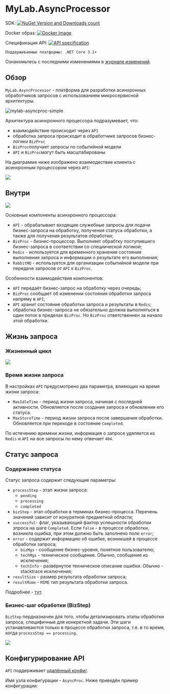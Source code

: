 # MyLab.AsyncProcessor
SDK: [![NuGet Version and Downloads count](https://buildstats.info/nuget/MyLab.AsyncProcessor.Sdk)](https://www.nuget.org/packages/MyLab.AsyncProcessor.Sdk)

Docker образ: [![Docker image](https://img.shields.io/docker/v/ozzyext/mylab-async-proc-api?sort=semver)](https://hub.docker.com/r/ozzyext/mylab-async-proc-api)

Спецификация API: [![API specification](https://img.shields.io/badge/OAS3-oas3%20specifiecation-green)](https://app.swaggerhub.com/apis/ozzy/my-lab_async_processor_api/1)

```
Поддерживаемые платформы: .NET Core 3.1+
```
Ознакомьтесь с последними изменениями в [журнале изменений](/changelog.md).

## Обзор

`MyLab.AsyncProcessor` - платформа для разработки асинхронных обработчиков запросов с использованием микросервисной архитектуры.

![mylab-asyncproc-simple](./doc/diagramms/mylab-asyncproc-simple.png)

Архитектура асинхронного процессора подразумевает, что:

* взаимодействие происходит через `API`
* обработка запроса происходит в обработчике запросов бизнес-логики `BizProc`
* `BizProc`получает запросы по событийной модели
* `API` и `BizProc`могут быть масштабированы 

На диаграмме ниже изображено взаимодествие клиента с асинхронным процессором через `API`:

![](./doc/diagramms/mylab-asyncproc-client-sequence.png)

## Внутри

![](./doc/diagramms/mylab-asyncproc-struct.png)

Основные компоненты асинхронного процессора:

* `API` - обрабатывает входящие служебные запросы для подачи бизнес-запроса на обработку, получения статуса обработки, а также для получения результатов обработки;
* `BizProc` - бизнес-процессор. Выполняет обрабтку поступившего бизнес-запроса в соответствии со специической логикой;
* `Redis` - используется для временного хранения состояния выполнения запроса и информации о результате его выполнения;
* `RabbitMQ` - используется для организации событийной модели при передаче запросов от `API` к `BizProc`.

Особенности взаимодействия компонентов:

* `API` передаёт бизнес-запрос на обработку через очередь;
* `BizProc` сообщает об изменении состояния обработки запроса напряму в `API`;
* `API` хранит состояние обработки запроса и результаты в `Redis`;
* обработка бизнес-запроса не обязательно должна выполняться в один поток в пределах `BizProc`. Но `BizProc`  ответственнен за начало этой обработки.

## Жизнь запроса

### Жизненный цикл

![](./doc/diagramms/mylab-asyncproc-request-life.png)

### Время жизни запроса

В настройках `API` предусмотрено два параметра, влияющих на время жизни запроса:

* `MaxIdleTime` - период жизни запроса, начиная с последней активности. Обновляется после создания запроса и обновлении его статуса.
* `MaxStoreTime` - период жизни запроса после завершения обработки. Обновляется при переходе в состояние `Completed`.

По истечению времени жизни, информация о запросе удяляется из `Redis` и `API` на все запросы по нему отвечает `404`.

## Статус запроса

### Содержание статуса

Статус запроса содержит следующие параметры:

* `processStep` - этап жизни запроса:
  * `pending`
  * `processing`
  * `completed`
* `bizStep` - этап обработки в терминах бизнес-процесса. Перечень значений зависит от конуретной предметной области;
* `successful`- флаг, указывающий фактор успешности обработки зпроса на шаге `Completed`. Если `false` - в процессе обработки, возникла ошибка, при этом должно быть заполнено поле `error`;
* `error` - содержит информацию об ошибке, возникшей в процессе обработки запроса;
  * `bizMgs` - сообщение бизнес-уровня, понятное пользователю;
  * `techMgs` - техническое сообщение. Обычно, сообщение из исключения;
  * `techInfo` - развёрнутое техническое описание ошибки. Обычно - stacktrace исключения;
* `resultSize` - размер результата обработки запроса;
* `resultMime` - `MIME` тип результата обработки запроса.

Подробнее - [тут](https://app.swaggerhub.com/apis/ozzy/my-lab_async_processor_api/1#/RequestStatus).

### Бизнес-шаг обработки (BizStep)

`BizStep` пердназначен для того, чтобы детализировать этапы обработки запроса, специфичные для конкретной задачи. Эти шаги устанавливаются только в процессе обработки запроса, т.е. в то время, когда `processStep == processing`.

![](./doc/diagramms/mylab-asyncproc-biz-step.png)

## Конфигурирование API

`API` поддерживает [удалённый конфиг](https://github.com/ozzy-ext-mylab/remote-config#%D0%BA%D0%BE%D0%BD%D1%84%D0%B8%D0%B3%D1%83%D1%80%D0%B8%D1%80%D0%BE%D0%B2%D0%B0%D0%BD%D0%B8%D0%B5).

Имя узла конфигурации - `AsyncProc`. Ниже приведён пример конфигурации:

```json

```

